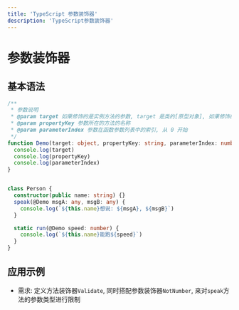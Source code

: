 ```yaml
---
title: 'TypeScript 参数装饰器'
description: 'TypeScript参数装饰器'
---
```


# 参数装饰器

## 基本语法

```ts
/**
 * 参数说明
 * @param target 如果修饰的是实例方法的参数, target 是类的[原型对象], 如果修饰的是静态方法的参数, target 是[类]
 * @param propertyKey 参数所在的方法的名称
 * @param parameterIndex 参数在函数参数列表中的索引, 从 0 开始
 */
function Demo(target: object, propertyKey: string, parameterIndex: number) {
  console.log(target)
  console.log(propertyKey)
  console.log(parameterIndex)
}


class Person {
  constructor(public name: string) {}
  speak(@Demo msgA: any, msgB: any) {
    console.log(`${this.name}想说: ${msgA}, ${msgB}`)
  }

  static run(@Demo speed: number) {
    console.log(`${this.name}能跑${speed}`)
  }
}
```

## 应用示例

- 需求: 定义方法装饰器`Validate`, 同时搭配参数装饰器`NotNumber`, 来对`speak`方法的参数类型进行限制
